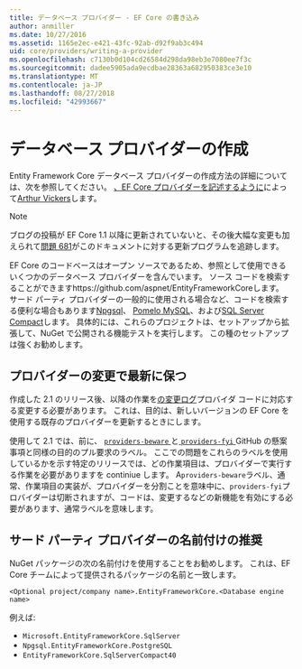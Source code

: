 ```yaml
---
title: データベース プロバイダー - EF Core の書き込み
author: anmiller
ms.date: 10/27/2016
ms.assetid: 1165e2ec-e421-43fc-92ab-d92f9ab3c494
uid: core/providers/writing-a-provider
ms.openlocfilehash: c7130b0d104cd26584d298da98eb3e7080ee7f3c
ms.sourcegitcommit: dadee5905ada9ecdbae28363a682950383ce3e10
ms.translationtype: MT
ms.contentlocale: ja-JP
ms.lasthandoff: 08/27/2018
ms.locfileid: "42993667"
---
```

# <a name="writing-a-database-provider"></a>データベース プロバイダーの作成

Entity Framework Core データベース プロバイダーの作成方法の詳細については、次を参照してください。 [、EF Core プロバイダーを記述するように](https://blog.oneunicorn.com/2016/11/11/so-you-want-to-write-an-ef-core-provider/)によって[Arthur Vickers](https://github.com/ajcvickers)します。

> [!NOTE]
> ブログの投稿が EF Core 1.1 以降に更新されていないと、その後大幅な変更も加えられて[問題 681](https://github.com/aspnet/EntityFramework.Docs/issues/681)がこのドキュメントに対する更新プログラムを追跡します。

EF Core のコードベースはオープン ソースであるため、参照として使用できるいくつかのデータベース プロバイダーを含んでいます。 ソース コードを検索することができますhttps://github.com/aspnet/EntityFrameworkCoreします。 サード パーティ プロバイダーの一般的に使用される場合など、コードを検索する便利な場合もあります[Npgsql](https://github.com/npgsql/Npgsql.EntityFrameworkCore.PostgreSQL)、 [Pomelo MySQL](https://github.com/PomeloFoundation/Pomelo.EntityFrameworkCore.MySql)、および[SQL Server Compact](https://github.com/ErikEJ/EntityFramework.SqlServerCompact)します。 具体的には、これらのプロジェクトは、セットアップから拡張して、NuGet で公開される機能テストを実行します。 この種のセットアップは強くお勧めします。

## <a name="keeping-up-to-date-with-provider-changes"></a>プロバイダーの変更で最新に保つ

作成した 2.1 のリリース後、以降の作業を[の変更ログ](provider-log.md)プロバイダ コードに対応する変更する必要があります。 これは、目的は、新しいバージョンの EF Core を使用する既存のプロバイダーを更新するときにします。

使用して 2.1 では、前に、 [ `providers-beware` ](https://github.com/aspnet/EntityFrameworkCore/labels/providers-beware)と[ `providers-fyi` ](https://github.com/aspnet/EntityFrameworkCore/labels/providers-fyi) GitHub の懸案事項と同様の目的のプル要求のラベル。 ここでの問題をこれらのラベルを使用しているかを示す特定のリリースでは、どの作業項目は、プロバイダーで実行する作業を必要がありますを continiue します。 A`providers-beware`ラベル、通常、作業項目の実装が、プロバイダーを分割ことを意味中に、`providers-fyi`プロバイダーは切断されますが、コードは、変更するなどの新機能を有効にする必要があります、通常ラベルを意味します。

## <a name="suggested-naming-of-third-party-providers"></a>サード パーティ プロバイダーの名前付けの推奨

NuGet パッケージの次の名前付けを使用することをお勧めします。 これは、EF Core チームによって提供されるパッケージの名前と一致します。

`<Optional project/company name>.EntityFrameworkCore.<Database engine name>`

例えば:
* `Microsoft.EntityFrameworkCore.SqlServer`
* `Npgsql.EntityFrameworkCore.PostgreSQL`
* `EntityFrameworkCore.SqlServerCompact40`
